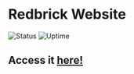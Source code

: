 # Redbrick Website
![Status](https://status.redbrick.dcu.ie/api/badge/1/status)
![Uptime](https://status.redbrick.dcu.ie/api/badge/1/uptime)

## Access it [here!](https://redbrick.dcu.ie)

